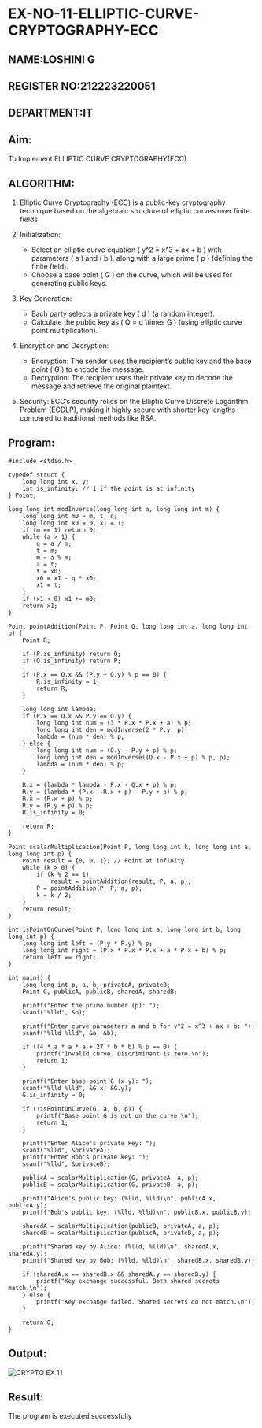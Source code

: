 # EX-NO-11-ELLIPTIC-CURVE-CRYPTOGRAPHY-ECC
## NAME:LOSHINI G
## REGISTER NO:212223220051
## DEPARTMENT:IT
## Aim:
To Implement ELLIPTIC CURVE CRYPTOGRAPHY(ECC)


## ALGORITHM:

1. Elliptic Curve Cryptography (ECC) is a public-key cryptography technique based on the algebraic structure of elliptic curves over finite fields.

2. Initialization:
   - Select an elliptic curve equation \( y^2 = x^3 + ax + b \) with parameters \( a \) and \( b \), along with a large prime \( p \) (defining the finite field).
   - Choose a base point \( G \) on the curve, which will be used for generating public keys.

3. Key Generation:
   - Each party selects a private key \( d \) (a random integer).
   - Calculate the public key as \( Q = d \times G \) (using elliptic curve point multiplication).

4. Encryption and Decryption:
   - Encryption: The sender uses the recipient’s public key and the base point \( G \) to encode the message.
   - Decryption: The recipient uses their private key to decode the message and retrieve the original plaintext.

5. Security: ECC’s security relies on the Elliptic Curve Discrete Logarithm Problem (ECDLP), making it highly secure with shorter key lengths compared to traditional methods like RSA.

## Program:
```
#include <stdio.h>

typedef struct {
    long long int x, y;
    int is_infinity; // 1 if the point is at infinity
} Point;

long long int modInverse(long long int a, long long int m) {
    long long int m0 = m, t, q;
    long long int x0 = 0, x1 = 1;
    if (m == 1) return 0;
    while (a > 1) {
        q = a / m;
        t = m;
        m = a % m;
        a = t;
        t = x0;
        x0 = x1 - q * x0;
        x1 = t;
    }
    if (x1 < 0) x1 += m0;
    return x1;
}

Point pointAddition(Point P, Point Q, long long int a, long long int p) {
    Point R;

    if (P.is_infinity) return Q;
    if (Q.is_infinity) return P;

    if (P.x == Q.x && (P.y + Q.y) % p == 0) {
        R.is_infinity = 1;
        return R;
    }

    long long int lambda;
    if (P.x == Q.x && P.y == Q.y) {
        long long int num = (3 * P.x * P.x + a) % p;
        long long int den = modInverse(2 * P.y, p);
        lambda = (num * den) % p;
    } else {
        long long int num = (Q.y - P.y + p) % p;
        long long int den = modInverse((Q.x - P.x + p) % p, p);
        lambda = (num * den) % p;
    }

    R.x = (lambda * lambda - P.x - Q.x + p) % p;
    R.y = (lambda * (P.x - R.x + p) - P.y + p) % p;
    R.x = (R.x + p) % p;
    R.y = (R.y + p) % p;
    R.is_infinity = 0;

    return R;
}

Point scalarMultiplication(Point P, long long int k, long long int a, long long int p) {
    Point result = {0, 0, 1}; // Point at infinity
    while (k > 0) {
        if (k % 2 == 1)
            result = pointAddition(result, P, a, p);
        P = pointAddition(P, P, a, p);
        k = k / 2;
    }
    return result;
}

int isPointOnCurve(Point P, long long int a, long long int b, long long int p) {
    long long int left = (P.y * P.y) % p;
    long long int right = (P.x * P.x * P.x + a * P.x + b) % p;
    return left == right;
}

int main() {
    long long int p, a, b, privateA, privateB;
    Point G, publicA, publicB, sharedA, sharedB;

    printf("Enter the prime number (p): ");
    scanf("%lld", &p);

    printf("Enter curve parameters a and b for y^2 = x^3 + ax + b: ");
    scanf("%lld %lld", &a, &b);

    if ((4 * a * a * a + 27 * b * b) % p == 0) {
        printf("Invalid curve. Discriminant is zero.\n");
        return 1;
    }

    printf("Enter base point G (x y): ");
    scanf("%lld %lld", &G.x, &G.y);
    G.is_infinity = 0;

    if (!isPointOnCurve(G, a, b, p)) {
        printf("Base point G is not on the curve.\n");
        return 1;
    }

    printf("Enter Alice's private key: ");
    scanf("%lld", &privateA);
    printf("Enter Bob's private key: ");
    scanf("%lld", &privateB);

    publicA = scalarMultiplication(G, privateA, a, p);
    publicB = scalarMultiplication(G, privateB, a, p);

    printf("Alice's public key: (%lld, %lld)\n", publicA.x, publicA.y);
    printf("Bob's public key: (%lld, %lld)\n", publicB.x, publicB.y);

    sharedA = scalarMultiplication(publicB, privateA, a, p);
    sharedB = scalarMultiplication(publicA, privateB, a, p);

    printf("Shared key by Alice: (%lld, %lld)\n", sharedA.x, sharedA.y);
    printf("Shared key by Bob: (%lld, %lld)\n", sharedB.x, sharedB.y);

    if (sharedA.x == sharedB.x && sharedA.y == sharedB.y) {
        printf("Key exchange successful. Both shared secrets match.\n");
    } else {
        printf("Key exchange failed. Shared secrets do not match.\n");
    }

    return 0;
}
```


## Output:
![CRYPTO EX 11](https://github.com/user-attachments/assets/fe63fa9b-15f3-48fa-a494-f5cb0f346192)


## Result:
The program is executed successfully

